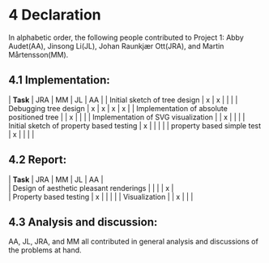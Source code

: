 # 4   Declaration
In alphabetic order, the following people contributed to Project 1:
Abby Audet(AA), Jinsong Li(JL), Johan Raunkjær Ott(JRA), and Martin Mårtensson(MM).

## 4.1   Implementation:

| **Task**                                   | JRA | MM | JL | AA |
| Initial sketch of tree design              | x   | x  |    |    |
| Debugging tree design                      | x   | x  | x  | x  |
| Implementation of absolute positioned tree |     | x  |    |    |
| Implementation of SVG visualization        |     | x  |    |    |
| Initial sketch of property based testing   | x   |    |    |    |
| property based simple test                 | x   |    |    |    |

## 4.2   Report:

| **Task**                                | JRA | MM | JL | AA |   
| Design of aesthetic pleasant renderings |     |    |    | x  |   
| Property based testing                  | x   |    |    |    |
| Visualization                           |     | x  |    |    |

## 4.3   Analysis and discussion:
AA, JL, JRA, and MM all contributed in general analysis and discussions of the problems at hand.


